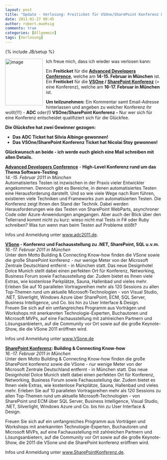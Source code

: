 ```yaml
---
layout: post
title: "Update - Verlosung: Freiticket für VSOne/SharePoint Konferenz & Advanced Developers Conference"
date: 2011-01-27 00:45
author: robert.muehsig
comments: true
categories: [Allgemein]
tags: [Verlosung]
---
```

{% include JB/setup %}
<p><a href="{{BASE_PATH}}/assets/wp-images/image1175.png"><img style="border-right-width: 0px; margin: 0px 10px 0px 0px; display: inline; border-top-width: 0px; border-bottom-width: 0px; border-left-width: 0px" title="image" border="0" alt="image" align="left" src="{{BASE_PATH}}/assets/wp-images/image_thumb357.png" width="121" height="150" /></a>Ich freue mich, dass ich wieder was verlosen kann: </p>  <p>Ein <strong>Freiticket</strong> für die <strong><a href="http://www.adc2011.de/">Advanced Developers Conference</a></strong>, welche am <strong>14-15. Februar in München</strong> ist.     <br />Ein <strong>Freiticket</strong> für die <a href="http://vsone.de/Default.aspx"><strong>VSOne</strong></a><strong> / </strong><a href="http://www.sharepointkonferenz.de/"><strong>SharePoint Konferenz</strong></a> (= eine Konferenz), welche am <strong>16-17. Februar in München</strong> ist.</p>  <p><strong>Um teilzunehmen:</strong> Ein Kommentar samt Email-Adresse hinterlassen und angeben zu welcher Konferenz ihr wollt(!!!) - <strong>ADC</strong> oder(!) <strong>VSOne/SharePoint Konferenz -</strong> Nur wer sich für eine Konferenz entscheidet qualifiziert sich für die Glückfee. </p>  <p><strong>Die Glücksfee hat zwei Gewinner gezogen: </strong></p>  <ul>   <li><strong>Das ADC Ticket hat Silvia Albinge gewonnen!</strong></li>    <li><strong>Das VSOne/SharePoint Konferenz Ticket hat Nicolai Stoy gewonnen!</strong></li> </ul>  <p><strong>Glückwunsch an beide - ich werde euch gleich eine Mail schreiben mit allen Details. </strong></p> <!--more-->  <p><strong><a href="http://www.adc2011.de/">Advanced Developers Conference</a></strong> - <strong>High-Level Konferenz rund um das Thema Software-Testing      <br /></strong><i>14.-15. Februar 2011 in München      <br /></i>Automatisiertes Testen ist inzwischen in der Praxis vieler Entwickler angekommen. Dennoch gibt es Bereiche, in denen automatisiertes Testen eine Herausforderung darstellt. Und so wie viele Wege nach Rom führen, existieren viele Techniken und Frameworks zum automatisierten Testen. Die Konferenz zeigt Ihnen den Stand der Technik. Dabei werden Herausforderungen wie das Testen von SharePoint WebParts, asynchroner Code oder Azure-Anwendungen angegangen. Aber auch der Blick über den Tellerrand kommt nicht zu kurz: wieso nicht mal Tests in F# oder Ruby schreiben? Was tun wenn man beim Testen auf Probleme stößt? </p>  <p>Infos und Anmeldung unter <a href="http://www.adc2011.de/">www.adc2011.de</a>.&#160; </p>  <p><a href="http://vsone.de/Default.aspx"><strong>VSone</strong></a><strong> - Konferenz und Fachausstellung zu .NET, SharePoint, SQL u.v.m.</strong><strong>      <br /></strong><em>16.-17. Februar 2011 in München      <br /></em>Unter dem Motto Building &amp; Connecting Know-how finden die VSone sowie die große SharePoint konferenz - nur wenige Meter von der Microsoft Zentrale Deutschland entfernt - in München statt. Das neue Designhotel Dolce Munich stellt dabei einen perfekten Ort für Konferenz, Networking, Business Forum sowie Fachausstellung dar. Zudem bietet es Ihnen viele Extras, wie kostenlose Parkplätze, Sauna, Hallenbad und vieles mehr. Erleben Sie auf 10 parallelen Vortragsreihen mehr als 120 Sessions zu allen Top-Themen rund um aktuelle Microsoft-Technologien - von Visual Studio, .NET, Silverlight, Windows Azure über SharePoint, ECM, SQL Server, Business Intelligence, und Co. bis hin zu User Interface &amp; Design.     <br />Freuen Sie sich auf ein umfangreiches Programm aus Vorträgen und Workshops mit anerkannten Technologie-Experten, Buchautoren und Microsoft MVPs, auf eine Fachausstellung mit zahlreichen Partnern und Lösungsanbietern, auf die Community vor Ort sowie auf die große Keynote-Show, die die VSone 2011 eröffnen wird.</p>  <p>Infos und Anmeldung unter <a href="http://www.VSone.de">www.VSone.de</a></p>  <p></p>  <p><b><a href="http://www.SharePointKonferenz.de">SharePoint Konferenz</a>: Building &amp; Connecting Know-how       <br /></b><i>16.-17. Februar 2011 in München      <br /></i>Unter dem Motto Building &amp; Connecting Know-how finden die große SharePoint konferenz sowie die VSone - nur wenige Meter von der Microsoft Zentrale Deutschland entfernt - in München statt. Das neue Designhotel Dolce Munich stellt dabei einen perfekten Ort für Konferenz, Networking, Business Forum sowie Fachausstellung dar. Zudem bietet es Ihnen viele Extras, wie kostenlose Parkplätze, Sauna, Hallenbad und vieles mehr. Erleben Sie auf 10 parallelen Vortragsreihen mehr als 120 Sessions zu allen Top-Themen rund um aktuelle Microsoft-Technologien - von SharePoint und ECM über SQL Server, Business Intelligence, Visual Studio, .NET, Silverlight, Windows Azure und Co. bis hin zu User Interface &amp; Design.</p>  <p>Freuen Sie sich auf ein umfangreiches Programm aus Vorträgen und Workshops mit anerkannten Technologie-Experten, Buchautoren und Microsoft MVPs, auf eine Fachausstellung mit zahlreichen Partnern und Lösungsanbietern, auf die Community vor Ort sowie auf die große Keynote-Show, die 2011 die VSone und die SharePoint konferenz eröffnen wird.</p>  <p>Infos und Anmeldung unter <a href="http://www.SharePointKonferenz.de">www.SharePointKonferenz.de</a>.&#160; </p>
